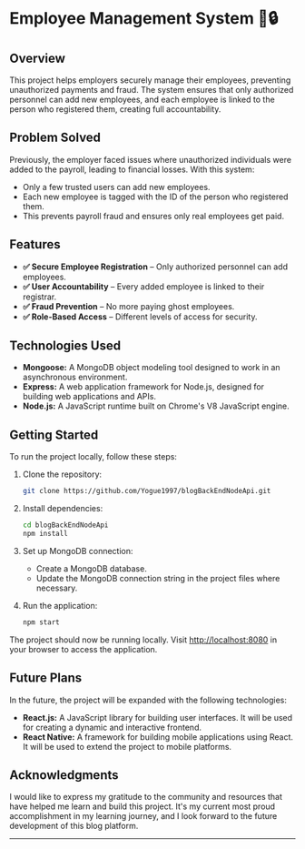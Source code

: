 # Employee Management System 🏢🔒

## Overview

This project helps employers securely manage their employees, preventing unauthorized payments and fraud. The system ensures that only authorized personnel can add new employees, and each employee is linked to the person who registered them, creating full accountability.

## Problem Solved

Previously, the employer faced issues where unauthorized individuals were added to the payroll, leading to financial losses. With this system:

- Only a few trusted users can add new employees.
- Each new employee is tagged with the ID of the person who registered them.
- This prevents payroll fraud and ensures only real employees get paid.

## Features

- **✅ Secure Employee Registration** – Only authorized personnel can add employees.
- **✅ User Accountability** – Every added employee is linked to their registrar.
- **✅ Fraud Prevention** – No more paying ghost employees.
- **✅ Role-Based Access** – Different levels of access for security.

## Technologies Used

- **Mongoose:** A MongoDB object modeling tool designed to work in an asynchronous environment.
- **Express:** A web application framework for Node.js, designed for building web applications and APIs.
- **Node.js:** A JavaScript runtime built on Chrome's V8 JavaScript engine.

## Getting Started

To run the project locally, follow these steps:

1. Clone the repository:

   ```bash
   git clone https://github.com/Yogue1997/blogBackEndNodeApi.git
   ```

2. Install dependencies:

   ```bash
   cd blogBackEndNodeApi
   npm install
   ```

3. Set up MongoDB connection:

   - Create a MongoDB database.
   - Update the MongoDB connection string in the project files where necessary.

4. Run the application:

   ```bash
   npm start
   ```

The project should now be running locally. Visit [http://localhost:8080](http://localhost:8080) in your browser to access the application.

## Future Plans

In the future, the project will be expanded with the following technologies:

- **React.js:** A JavaScript library for building user interfaces. It will be used for creating a dynamic and interactive frontend.
- **React Native:** A framework for building mobile applications using React. It will be used to extend the project to mobile platforms.

## Acknowledgments

I would like to express my gratitude to the community and resources that have helped me learn and build this project. It's my current most proud accomplishment in my learning journey, and I look forward to the future development of this blog platform.

---
